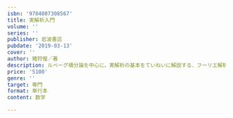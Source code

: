 ```yaml
---
isbn: '9784007308567'
title: 実解析入門
volume: ''
series: ''
publisher: 岩波書店
pubdate: '2019-03-13'
cover: ''
author: 猪狩惺／著
description: ルベーグ積分論を中心に，実解析の基本をていねいに解説する．フーリエ解析，ウェーブレット解析も扱う．
price: '5100'
genre: ''
target: 専門
format: 単行本
content: 数学

---
```

